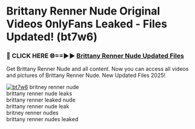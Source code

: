 # Brittany Renner Nude Original Videos 0nlyFans Leaked - Files Updated! (bt7w6)

<h3>🔴 CLICK HERE 🌐==►► <a href="https://tinyurl.com/5h6xmrr3" rel="nofollow">Brittany Renner Nude Updated Files</a></h3>

Get Brittany Renner Nude and all content. Now you can access all videos and pictures of Brittany Renner Nude. New Updated Files 2025!

[![bt7w6](https://i.imgur.com/KVD873Z.gif)](https://tinyurl.com/5h6xmrr3)
britney renner nude<br>
brittany renner nude leaks<br>
brittany renner leaked nude<br>
brittany renner nude leak<br>
britney renner nudes<br>
brittany renner nudes leaked